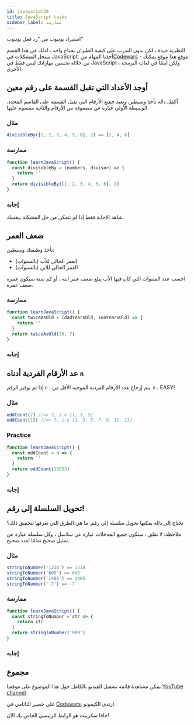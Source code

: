 ```yaml
---
id: javascript30
title: JavaScript tasks
sidebar_label: ممارسة
---
```


استيراد يوتيوب من "رد فعل يوتيوب"

النظرية جيدة ، لكن بدون التدرب على كيفية الطيران بجناح واحد ، لذلك في هذا القسم سنحل المشكلات في JavaScript. أخذنا المهام من[Codewars](https://www.codewars.com/r/e67HyQ) - موقع هذا موقع يمكنك من خلاله تحسين مهاراتك ليس فقط في JavaScript ، ولكن أيضًا في لغات البرمجة الأخرى.

## أوجد الأعداد التي تقبل القسمة على رقم معين

أكمل دالة تأخذ وسيطين وتعيد جميع الأرقام التي تقبل القسمة على القاسم المحدد. الوسيطة الأولى عبارة عن مصفوفة من الأرقام والثانية مقسوم عليها.

### مثال

```jsx
divisibleBy([1, 2, 3, 4, 5, 6], 2) == [2, 4, 6]
```

### ممارسة

```jsx live
function learnJavaScript() {
  const divisibleBy = (numbers, divisor) => {
    return ''
  }
  return divisibleBy([1, 2, 3, 4, 5, 6], 2)
}
```

### إجابه

شاهد الإجابة فقط إذا لم تتمكن من حل المشكلة بنفسك.

<YouTube videoId="eFtGZcUyZoc" />

## ضعف العمر

تأخذ وظيفتك وسيطين:

- العمر الحالي للأب (بالسنوات)
- العمر الحالي للابن (بالسنوات)

احسب عدد السنوات التي كان فيها الأب يبلغ ضعف عمر ابنه ، أو كم سنة سيكون عمره ضعف عمره.

### ممارسة

```jsx live
function learnJavaScript() {
  const twiceAsOld = (dadYearsOld, sonYearsOld) => {
    return ''
  }
  return twiceAsOld(36, 7)
}
```

### إجابه

<YouTube videoId="uAeHGNYvSKU" />

## عد الأرقام الفردية أدناه `n`

إذا تم توفير الرقم `n` ، يتم إرجاع عدد الأرقام الفردية الموجبة الأقل من` n` ، EASY!

### مثال

```jsx
oddCount(7) //=> 3, i.e [1, 3, 5]
oddCount(15) //=> 7, i.e [1, 3, 5, 7, 9, 11, 13]
```

### Practice

```jsx live
function learnJavaScript() {
  const oddCount = n => {
    return ''
  }
  return oddCount(15023)
}
```

### إجابه

<YouTube videoId="E1W-EQY_RLw" />

## تحويل السلسلة إلى رقم!

نحتاج إلى دالة يمكنها تحويل سلسلة إلى رقم. ما هي الطرق التي تعرفها لتحقيق ذلك؟

ملاحظة: لا تقلق ، ستكون جميع المدخلات عبارة عن سلاسل ، وكل سلسلة عبارة عن تمثيل صحيح تمامًا لعدد صحيح.

### مثال

```jsx
stringToNumber('1234') == 1234
stringToNumber('605') == 605
stringToNumber('1405') == 1405
stringToNumber('-7') == -7
```

### ممارسة

```jsx live
function learnJavaScript() {
  const stringToNumber = str => {
    return str
  }
  return stringToNumber('999')
}
```

### إجابه

<YouTube videoId="zSr7bA2BnI4" />

## مجموع

يمكن مشاهدة قائمة تشغيل الفيديو بالكامل حول هذا الموضوع على موقعنا [YouTube channel](https://www.youtube.com/playlist?list=PLth6QPteH5guJiD0Ifa7_byNUW3GYdvNR).

على حصير التاتامي في [Codewars](https://www.codewars.com/r/e67HyQ), ارتدي الكيمونو.

جافا سكريبت هو الرابط الرئيسي الخاص بك الآن!

<YouTube videoId="GAbsjQF9i0c" />
